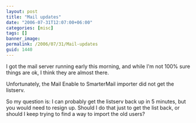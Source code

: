 ```yaml
---
layout: post
title: "Mail updates"
date: "2006-07-31T12:07:00+06:00"
categories: [misc]
tags: []
banner_image: 
permalink: /2006/07/31/Mail-updates
guid: 1440
---
```


I got the mail server running early this morning, and while I'm not 100% sure things are ok, I think they are almost there.

Unfortunately, the Mail Enable to SmarterMail importer did not get the listserv. 

So my question is: I can probably get the listserv back up in 5 minutes, but you would need to resign up. Should I do that just to get the list back, or should I keep trying to find a way to import the old users?
